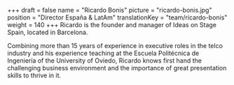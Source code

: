 +++
draft			= false
name			= "Ricardo Bonis"
picture			= "ricardo-bonis.jpg"
position	 	= "Director España & LatAm"
translationKey	= "team/ricardo-bonis"
weight			= 140
+++
Ricardo is the founder and manager of Ideas on Stage Spain, located in Barcelona.

Combining more than 15 years of experience in executive roles in the telco industry and his experience teaching at the Escuela Politécnica de Ingeniería of the University of Oviedo, Ricardo knows first hand the challenging business environment and the importance of great presentation skills to thrive in it.

